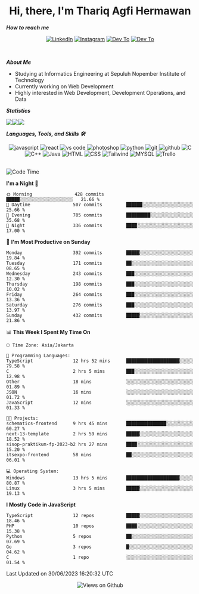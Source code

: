 <div align="center">
  <h1>Hi, there, I'm Thariq Agfi Hermawan</h1>
</div>


***How to reach me***
<p align='center'>
   <a href="https://www.linkedin.com/in/thariqagfihermawan" target="_blank"><img src="https://img.shields.io/badge/LinkedIn-0077B5?style=for-the-badge&logo=linkedin&logoColor=white" alt="LinkedIn"></a>
   <a href="https://www.instagram.com/thoriqagfi" target="_blank"><img src="https://img.shields.io/badge/Instagram-E4405F?style=for-the-badge&logo=instagram&logoColor=white" alt="Instagram"></a>
   <a href="https://medium.com/@thoriq.aghfi60" target="_blank"><img src="https://img.shields.io/badge/Medium-12100E?style=for-the-badge&logo=medium&logoColor=white" alt="Dev To"></a>
   <a href="https://linktr.ee/thoriqagfi" target="_blank"><img src="https://img.shields.io/badge/linktree-1de9b6?style=for-the-badge&logo=linktree&logoColor=white" alt="Dev To"></a>
</p>

<br>

***About Me***
- Studying at Informatics Engineering at Sepuluh Nopember Institute of Technology
- Currently working on Web Development
- Highly interested in Web Development, Development Operations, and Data

***Statistics***

<!-- [![GitHub Streak](http://github-readme-streak-stats.herokuapp.com?user=thoriqagfi&theme=dark)](https://git.io/streak-stats) -->

<div align="center">
  <div style="display: flex;">
    <img src="http://github-readme-streak-stats.herokuapp.com?user=thoriqagfi&theme=chartreuse-dark"/>
    <img src="https://github-readme-stats.vercel.app/api/top-langs/?username=thoriqagfi&layout=compact&&theme=chartreuse-dark&langs_count=8)](https://github.com/thoriqagfi"/>
    <img src="https://github-readme-stats.vercel.app/api?username=thoriqagfi&show_icons=true&theme=chartreuse-dark"/>
  </div>
</div>

<!-- [![Top Langs](https://github-readme-stats.vercel.app/api/top-langs/?username=thoriqagfi&layout=compact&&theme=chartreuse-dark&langs_count=8)](https://github.com/thoriqagfi)
< ![Agfi's GitHub stats](https://github-readme-stats.vercel.app/api?username=thoriqagfi&show_icons=true&theme=chartreuse-dark) -->

***Languages, Tools, and Skills 🛠***

  <div align="center">
    <img src="https://img.shields.io/badge/JavaScript-F7DF1E?style=for-the-badge&logo=javascript&logoColor=black" alt="javascript" />
    <img src="https://img.shields.io/badge/React-61DAFB?style=for-the-badge&logo=react&logoColor=black" alt="react" />
    <img src="https://img.shields.io/badge/vs%20code-007ACC?style=for-the-badge&logo=visual%20studio%20code&logoColor=white" alt="vs code" />
    <img src="https://img.shields.io/badge/adobe%20photoshop-31A8FF?style=for-the-badge&logo=adobe%20photoshop&logoColor=white" alt="photoshop" />
    <img src="https://img.shields.io/badge/python-3776AB?style=for-the-badge&logo=python&logoColor=white" alt="python" />
    <img src="https://img.shields.io/badge/Git-F05032?style=for-the-badge&logo=git&logoColor=white" alt="git" />
    <img src="https://img.shields.io/badge/GitHub-100000?style=for-the-badge&logo=github&logoColor=white" alt="github" />
    <img src="https://img.shields.io/badge/c-%2300599C.svg?style=for-the-badge&logo=c&logoColor=white" alt="C" />
    <img src="https://img.shields.io/badge/c++-%2300599C.svg?style=for-the-badge&logo=c%2B%2B&logoColor=white" alt="C++" />
    <img src="https://img.shields.io/badge/Java-ED8B00?style=for-the-badge&logo=java&logoColor=white" alt="Java"/>
    <img src="https://img.shields.io/badge/HTML5-E34F26?style=for-the-badge&logo=html5&logoColor=white" alt="HTML" />
    <img src="https://img.shields.io/badge/CSS-239120?&style=for-the-badge&logo=css3&logoColor=white" alt ="CSS" />
    <img src="https://img.shields.io/badge/tailwindcss-%2338B2AC.svg?style=for-the-badge&logo=tailwind-css&logoColor=white" alt="Tailwind" />
    <img src="https://img.shields.io/badge/MySQL-00000F?style=for-the-badge&logo=mysql&logoColor=white" alt="MYSQL" />
    <img src="https://img.shields.io/badge/Trello-%23026AA7.svg?style=for-the-badge&logo=Trello&logoColor=white" alt="Trello" />
  </div><br>

<!--START_SECTION:waka-->
![Code Time](http://img.shields.io/badge/Code%20Time-522%20hrs%2049%20mins-blue)

**I'm a Night 🦉** 

```text
🌞 Morning                428 commits         █████░░░░░░░░░░░░░░░░░░░░   21.66 % 
🌆 Daytime                507 commits         ██████░░░░░░░░░░░░░░░░░░░   25.66 % 
🌃 Evening                705 commits         █████████░░░░░░░░░░░░░░░░   35.68 % 
🌙 Night                  336 commits         ████░░░░░░░░░░░░░░░░░░░░░   17.00 % 
```
📅 **I'm Most Productive on Sunday** 

```text
Monday                   392 commits         █████░░░░░░░░░░░░░░░░░░░░   19.84 % 
Tuesday                  171 commits         ██░░░░░░░░░░░░░░░░░░░░░░░   08.65 % 
Wednesday                243 commits         ███░░░░░░░░░░░░░░░░░░░░░░   12.30 % 
Thursday                 198 commits         ███░░░░░░░░░░░░░░░░░░░░░░   10.02 % 
Friday                   264 commits         ███░░░░░░░░░░░░░░░░░░░░░░   13.36 % 
Saturday                 276 commits         ███░░░░░░░░░░░░░░░░░░░░░░   13.97 % 
Sunday                   432 commits         █████░░░░░░░░░░░░░░░░░░░░   21.86 % 
```


📊 **This Week I Spent My Time On** 

```text
🕑︎ Time Zone: Asia/Jakarta

💬 Programming Languages: 
TypeScript               12 hrs 52 mins      ████████████████████░░░░░   79.58 % 
C                        2 hrs 5 mins        ███░░░░░░░░░░░░░░░░░░░░░░   12.98 % 
Other                    18 mins             ░░░░░░░░░░░░░░░░░░░░░░░░░   01.89 % 
JSON                     16 mins             ░░░░░░░░░░░░░░░░░░░░░░░░░   01.72 % 
JavaScript               12 mins             ░░░░░░░░░░░░░░░░░░░░░░░░░   01.33 % 

🐱‍💻 Projects: 
schematics-frontend      9 hrs 45 mins       ███████████████░░░░░░░░░░   60.27 % 
next-13-template         2 hrs 59 mins       █████░░░░░░░░░░░░░░░░░░░░   18.52 % 
sisop-praktikum-fp-2023-b2 hrs 27 mins       ████░░░░░░░░░░░░░░░░░░░░░   15.20 % 
itsexpo-frontend         58 mins             ██░░░░░░░░░░░░░░░░░░░░░░░   06.01 % 

💻 Operating System: 
Windows                  13 hrs 5 mins       ████████████████████░░░░░   80.87 % 
Linux                    3 hrs 5 mins        █████░░░░░░░░░░░░░░░░░░░░   19.13 % 
```

**I Mostly Code in JavaScript** 

```text
TypeScript               12 repos            █████░░░░░░░░░░░░░░░░░░░░   18.46 % 
PHP                      10 repos            ████░░░░░░░░░░░░░░░░░░░░░   15.38 % 
Python                   5 repos             ██░░░░░░░░░░░░░░░░░░░░░░░   07.69 % 
Go                       3 repos             █░░░░░░░░░░░░░░░░░░░░░░░░   04.62 % 
C                        1 repo              ░░░░░░░░░░░░░░░░░░░░░░░░░   01.54 % 
```




 Last Updated on 30/06/2023 16:20:32 UTC
<!--END_SECTION:waka-->

<div align="center">
<img src="https://komarev.com/ghpvc/?username=thoriqagfi&color=blue" alt="Views on Github" />
</div>